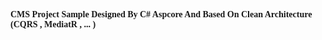 <h4  style="font-family:Tahoma">
CMS Project Sample Designed By C# Aspcore And Based On Clean Architecture (CQRS , MediatR , ... )

</h1>
